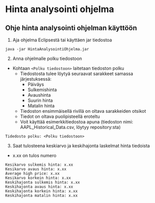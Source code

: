 # Hinta analysointi ohjelma

## Ohje hinta analysointi ohjelman käyttöön

1. Aja ohjelma Eclipsestä tai käyttäen jar tiedostoa

```
java -jar HintaAnalysointiOhjelma.jar
```

2. Anna ohjelmalle polku tiedostoon
- Kohtaan ```<Polku tiedostoon>``` laitetaan tiedoston polku
    - Tiedostosta tulee löytyä seuraavat sarakkeet samassa järjestuksessä:
        - Päiväys
        - Sulkemishinta
        - Avaushinta
        - Suurin hinta
        - Matalin hinta
    - Tiedoston ensimmäisellä rivillä on oltava sarakkeiden otsikot
    - Tiedot on oltava puolipisteellä eroteltu
    - Voit käyttää esimerkkitiedostoa apuna (tiedoston nimi: AAPL_Historical_Data.csv, löytyy repository:sta)
```
Tidedosto polku: <Polku tiedostoon>
```

3. Saat tulosteena keskiarvo ja keskihajonta laskelmat hinta tiedoista
- x.xx on tulos numero
```
Kesikarvo sulkemis hinta: x.xx
Kesikarvo avaus hinta: x.xx
Average high price: x.xx
Kesikarvo korkein hinta: x.xx
Keskihajonta sulkemis hinta: x.xx
Keskihajonta avaus hinta: x.xx
Keskihajonta korkein hinta: x.xx
Keskihajonta matalin hinta: x.xx
```